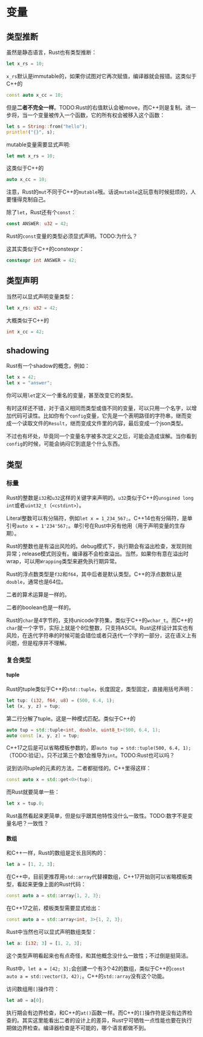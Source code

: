 # 变量

## 类型推断

虽然是静态语言，Rust也有类型推断：

```rust
let x_rs = 10;
```

`x_rs`默认是immutable的，如果你试图对它再次赋值，编译器就会报错。这类似于C++的

```cpp
const auto x_cc = 10;
```

但是**二者不完全一样**。TODO:Rust的右值默认会被move，而C++则是复制。进一步将，当一个变量被传入一个函数，它的所有权会被移入这个函数：

```rust
let s = String::from("hello");
println!("{}", s);
```

mutable变量需要显式声明:

```rust
let mut x_rs = 10;
```

这类似于C++的

```cpp
auto x_cc = 10;
```

注意，Rust的`mut`不同于C++的`mutable`哦。话说`mutable`这玩意有时候挺烦的，人要懂得克制自己。

除了`let`，Rust还有个`const`：

```rust
const ANSWER: u32 = 42;
```

Rust的`const`变量的类型必须显式声明。TODO:为什么？

这其实类似于C++的constexpr：

```cpp
constexpr int ANSWER = 42;
```

## 类型声明

当然可以显式声明变量类型：

```rust
let x_rs: u32 = 42;
```

大概类似于C++的

```cpp
int x_cc = 42;
```

## shadowing

Rust有一个shadow的概念，例如：

```rust
let x = 42;
let x = "answer";
```

你可以用`let`定义一个重名的变量，甚至改变它的类型。

有时这样还不错，对于语义相同而类型或值不同的变量，可以只用一个名字，以增加代码可读性。比如你有个`config`变量，它先是一个表明路径的字符串，继而变成一个读取文件的`Result`，继而变成文件里的内容，最后变成一个json类型。

不过也有坏处，毕竟同一个变量名字被多次定义之后，可能会造成误解。当你看到`config`的时候，可能会纳闷它到底是个什么东西。

## 类型

### 标量

Rust的整数是`i32`和`u32`这样的关键字来声明的。`u32`类似于C++的`unsgined long int`或者`uint32_t`（`<cstdint>`）。

Literal整数可以有分隔符，例如`let x = 1_234_567;`。C++14也有分隔符，是单引号`auto x = 1'234'567;`。单引号在Rust中另有他用（用于声明变量的生存期）。

Rust的整数也是有溢出风险的。debug模式下，执行期会有溢出检查，发现则抛异常；release模式则没有。编译器不会检查溢出。当然，如果你有意在溢出时wrap，可以用`Wrapping`类型来避免执行期异常。

Rust的浮点数类型是`f32`和`f64`，其中后者是默认类型。C++的浮点数默认是`double`，通常也是64位。

二者的算术运算是一样的。

二者的boolean也是一样的。

Rust的`char`是4字节的，支持unicode字符集，类似于C++的`wchar_t`。而C++的`char`就一个字节，实际上就是个8位整数，只支持ASCII。Rust这样设计其实也有风险，在迭代字符串的时候可能会错位或者只迭代一个字的一部分，这在语义上有问题，但是程序并不理解。

### 复合类型

#### tuple

Rust的tuple类似于C++的`std::tuple`，长度固定，类型固定，直接用括号声明：

```rust
let tup: (i32, f64, u8) = (500, 6.4, 1);
let (x, y, z) = tup;
```

第二行分解了tuple。这是一种模式匹配。类似于C++的

```cpp
auto tup = std::tuple<int, double, uint8_t>(500, 6.4, 1);
auto const [x, y, z] = tup;
```

C++17之后是可以省略模板参数的，即`auto tup = std::tuple(500, 6.4, 1);`（TODO:验证）。只不过第三个数1会推导为`int`。TODO:Rust也可以吗？

说到访问tuple的元素的方法，二者都挺怪的。C++里得这样：

```cpp
const auto x = std::get<0>(tup);
```

而Rust就要简单一些：

```rust
let x = tup.0;
```

Rust虽然看起来更简单，但是似乎跟其他特性没什么一致性。TODO:数字不是变量名吧？一致性？

#### 数组

和C++一样，Rust的数组是定长且同构的：

```rust
let a = [1, 2, 3];
```

在C++中，目前更推荐用`std::array`代替裸数组，C++17开始则可以省略模板类型，看起来更像上面的Rust代码：

```cpp
const auto a = std::array{1, 2, 3};
```

在C++17之前，模板类型需要显式给出：

```cpp
const auto a = std::array<int, 3>{1, 2, 3};
```

Rust中当然也可以显式声明数组类型：

```rust
let a: [i32; 3] = [1, 2, 3];
```

这个类型声明看起来也有点奇怪，和其他概念没什么一致性；不过倒是挺简洁。

Rust中，`let a = [42; 3];`会创建一个有3个42的数组，类似于C++的`const auto a = std::vector(3, 42);`。C++的`std::array`没有这个功能。

访问数组用`[]`操作符：

```rust
let a0 = a[0];
```

执行期会有边界检查，和C++的`at()`函数一样。而C++的`[]`操作符是没有边界检查的。其实这里能看出二者的设计上的差异，Rust宁可牺牲一点性能也要在执行期做边界检查。编译器检查是不可能的，哪个语言都做不到。
